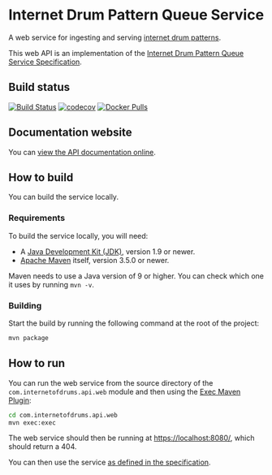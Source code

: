 # Internet Drum Pattern Queue Service

A web service for ingesting and serving [internet drum patterns][1].

This web API is an implementation of the [Internet Drum Pattern Queue Service Specification][2].

## Build status

[![Build Status](https://travis-ci.org/internetofdrums/internet-drum-pattern-queue-service.svg?branch=master)](https://travis-ci.org/internetofdrums/internet-drum-pattern-queue-service)
[![codecov](https://codecov.io/gh/internetofdrums/internet-drum-pattern-queue-service/branch/master/graph/badge.svg)](https://codecov.io/gh/internetofdrums/internet-drum-pattern-queue-service)
[![Docker Pulls](https://img.shields.io/docker/pulls/internetofdrums/internet-drum-pattern-queue-service.svg)](https://hub.docker.com/r/internetofdrums/internet-drum-pattern-queue-service/)

## Documentation website

You can [view the API documentation online][3].

## How to build

You can build the service locally.

### Requirements

To build the service locally, you will need:

- A [Java Development Kit (JDK)][4], version 1.9 or newer.
- [Apache Maven][5] itself, version 3.5.0 or newer.

Maven needs to use a Java version of 9 or higher. You can check which one it 
uses by running `mvn -v`.

### Building

Start the build by running the following command at the root of the project:

```bash
mvn package
```

## How to run

You can run the web service from the source directory of the 
`com.internetofdrums.api.web` module and then using the [Exec Maven Plugin][6]:

```bash
cd com.internetofdrums.api.web
mvn exec:exec
```

The web service should then be running at 
[https://localhost:8080/](https://localhost:8080/), which should return a 404.

You can then use the service [as defined in the specification][3].

[1]: https://github.com/internetofdrums/internet-drum-pattern-spec
[2]: https://github.com/internetofdrums/internet-drum-pattern-queue-service-spec
[3]: https://internetofdrums.github.io/internet-drum-pattern-queue-service-spec/
[4]: http://www.oracle.com/technetwork/java/javase/downloads/index.html
[5]: https://maven.apache.org/
[6]: http://www.mojohaus.org/exec-maven-plugin/
